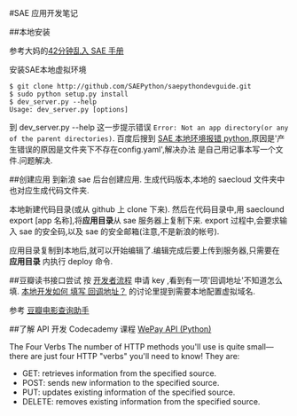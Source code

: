 #SAE 应用开发笔记

##本地安装

参考大妈的[42分钟乱入 SAE 手册](http://chaos2.qiniudn.com/sae/build/html/index.html)

安装SAE本地虚拟环境

```
$ git clone http://github.com/SAEPython/saepythondevguide.git
$ sudo python setup.py install
$ dev_server.py --help
Usage: dev_server.py [options]
```
到 dev_server.py --help 这一步提示错误 ``Error: Not an app directory(or any of the parent directories)``. 百度后搜到 [SAE 本地环境报错 python](http://www.cnblogs.com/frikyskicce/p/4099247.html),原因是'产生错误的原因是文件夹下不存在config.yaml',解决办法
是自己用记事本写一个文件.问题解决.



##创建应用
到新浪 sae 后台创建应用. 生成代码版本,本地的 saecloud 文件夹中也对应生成代码文件夹.


本地新建代码目录(或从 github 上 clone 下来). 然后在代码目录中,用 saeclound export [app 名称],将**应用目录**从 sae 服务器上复制下来. export 过程中,会要求输入 sae 的安全码,以及 sae 的安全邮箱(注意,不是新浪的帐号).

应用目录复制到本地后,就可以开始编辑了.编辑完成后要上传到服务器,只需要在 **应用目录** 内执行 deploy 命令.

##豆瓣读书接口尝试
按 [开发者流程](http://developers.douban.com/wiki/?title=tutorial) 申请 key ,看到有一项'回调地址'不知道怎么填. [本地开发如何 填写 回调地址？](http://www.douban.com/group/topic/31960332/) 的讨论里提到需要本地配置虚拟域名.


参考 [豆瓣电影查询助手](https://gist.github.com/Kingson/5149802/)


##了解 API 开发
Codecademy 课程 [WePay API (Python)](http://www.codecademy.com/en/tracks/wepay_python)

The Four Verbs
The number of HTTP methods you'll use is quite small—there are just four HTTP "verbs" you'll need to know! They are:

- GET: retrieves information from the specified source.
- POST: sends new information to the specified source.
- PUT: updates existing information of the specified source.
- DELETE: removes existing information from the specified source.